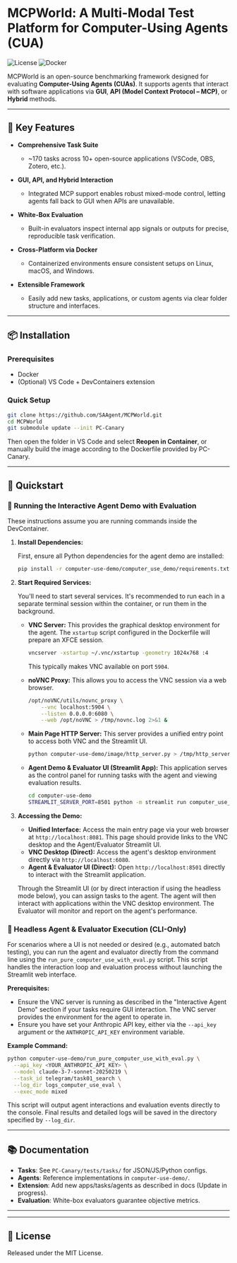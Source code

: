 # MCPWorld: A Multi-Modal Test Platform for Computer-Using Agents (CUA)

![License](https://img.shields.io/badge/license-MIT-blue.svg) ![Docker](https://img.shields.io/badge/Docker-Supported-green.svg)

MCPWorld is an open-source benchmarking framework designed for evaluating **Computer-Using Agents (CUAs)**. It supports agents that interact with software applications via **GUI**, **API (Model Context Protocol – MCP)**, or **Hybrid** methods.

---

## 🚀 Key Features

* **Comprehensive Task Suite**

  * \~170 tasks across 10+ open-source applications (VSCode, OBS, Zotero, etc.).

* **GUI, API, and Hybrid Interaction**

  * Integrated MCP support enables robust mixed-mode control, letting agents fall back to GUI when APIs are unavailable.

* **White-Box Evaluation**

  * Built-in evaluators inspect internal app signals or outputs for precise, reproducible task verification.

* **Cross-Platform via Docker**

  * Containerized environments ensure consistent setups on Linux, macOS, and Windows.

* **Extensible Framework**

  * Easily add new tasks, applications, or custom agents via clear folder structure and interfaces.

---

## 📦 Installation

### Prerequisites

* Docker
* (Optional) VS Code + DevContainers extension

### Quick Setup

```bash
git clone https://github.com/SAAgent/MCPWorld.git
cd MCPWorld
git submodule update --init PC-Canary
```

Then open the folder in VS Code and select **Reopen in Container**, or manually build the image according to the Dockerfile provided by PC-Canary.

---

## 🚩 Quickstart

### 🚀 Running the Interactive Agent Demo with Evaluation

These instructions assume you are running commands inside the DevContainer.

1.  **Install Dependencies:**

    First, ensure all Python dependencies for the agent demo are installed:
    ```bash
    pip install -r computer-use-demo/computer_use_demo/requirements.txt
    ```

2.  **Start Required Services:**

    You'll need to start several services. It's recommended to run each in a separate terminal session within the container, or run them in the background.

    *   **VNC Server:** This provides the graphical desktop environment for the agent. The `xstartup` script configured in the Dockerfile will prepare an XFCE session.
        ```bash
        vncserver -xstartup ~/.vnc/xstartup -geometry 1024x768 :4
        ```
        This typically makes VNC available on port `5904`.

    *   **noVNC Proxy:** This allows you to access the VNC session via a web browser.
        ```bash
        /opt/noVNC/utils/novnc_proxy \
            --vnc localhost:5904 \
            --listen 0.0.0.0:6080 \
            --web /opt/noVNC > /tmp/novnc.log 2>&1 &
        ```
    *   **Main Page HTTP Server:** This server provides a unified entry point to access both VNC and the Streamlit UI.
        ```bash
        python computer-use-demo/image/http_server.py > /tmp/http_server.log 2>&1 &
        ```

    *   **Agent Demo & Evaluator UI (Streamlit App):** This application serves as the control panel for running tasks with the agent and viewing evaluation results.
        ```bash
        cd computer-use-demo
        STREAMLIT_SERVER_PORT=8501 python -m streamlit run computer_use_demo/streamlit.py > /tmp/streamlit.log 2>&1 &
        ```

3.  **Accessing the Demo:**

    *   **Unified Interface:** Access the main entry page via your web browser at `http://localhost:8081`. This page should provide links to the VNC desktop and the Agent/Evaluator Streamlit UI.
    *   **VNC Desktop (Direct):** Access the agent's desktop environment directly via `http://localhost:6080`.
    *   **Agent & Evaluator UI (Direct):** Open `http://localhost:8501` directly to interact with the Streamlit application.

    <!-- (Ensure ports `8081`, `6080`, and `8501` are forwarded if you're accessing from outside the Docker host). -->

    Through the Streamlit UI (or by direct interaction if using the headless mode below), you can assign tasks to the agent. The agent will then interact with applications within the VNC desktop environment. The Evaluator will monitor and report on the agent's performance.

<!-- **Recommendations for VNC Environment:**
*   For a smoother experience, consider adding frequently used applications (e.g., Firefox) to the taskbar within the XFCE desktop environment.
*   Disable automatic screen locking in the XFCE power manager settings. -->

### 🧪 Headless Agent & Evaluator Execution (CLI-Only)

For scenarios where a UI is not needed or desired (e.g., automated batch testing), you can run the agent and evaluator directly from the command line using the `run_pure_computer_use_with_eval.py` script. This script handles the interaction loop and evaluation process without launching the Streamlit web interface.

**Prerequisites:**
*   Ensure the VNC server is running as described in the "Interactive Agent Demo" section if your tasks require GUI interaction. The VNC server provides the environment for the agent to operate in.
*   Ensure you have set your Anthropic API key, either via the `--api_key` argument or the `ANTHROPIC_API_KEY` environment variable.

**Example Command:**

```bash
python computer-use-demo/run_pure_computer_use_with_eval.py \
  --api_key <YOUR_ANTHROPIC_API_KEY> \
  --model claude-3-7-sonnet-20250219 \
  --task_id telegram/task01_search \
  --log_dir logs_computer_use_eval \
  --exec_mode mixed
```

<!-- **Key Parameters for `run_pure_computer_use_with_eval.py`:**
*   `--api_key`: Your Anthropic API key.
*   `--model`: The specific Anthropic model to use (e.g., `claude-3-opus-20240229`, `claude-3-sonnet-20240229`).
*   `--task_id`: The ID of the task from PC-Canary (e.g., `libreoffice/writer_create_document`, `gimp/crop_image`). This is a **required** argument.
*   `--log_dir`: Directory where evaluation logs and results will be saved.
*   `--max_turns`: Maximum number of conversational turns between the user (or initial instruction) and the agent.
*   `--timeout`: Overall timeout for the task execution in seconds.
*   `--exec_mode`: Agent's interaction mode (`mixed`, `gui`, or `api`).
*   `--app_path` (Optional): Path to a specific application if the task requires it and it's not discoverable by default.
*   `--tool_version` (Optional): Specify a particular version of tools if needed (defaults to `computer_use_20250124`).
*   `--system_prompt_suffix` (Optional): Additional text to append to the system prompt. -->

This script will output agent interactions and evaluation events directly to the console. Final results and detailed logs will be saved in the directory specified by `--log_dir`.

<!-- Run the full benchmark:

```bash
python scripts/run_benchmark.py \
  --agent gpt-4 \
  --mode hybrid \
  --output results/gpt4_hybrid.json
``` -->

---

## 📚 Documentation

* **Tasks**: See `PC-Canary/tests/tasks/` for JSON/JS/Python configs.
* **Agents**: Reference implementations in `computer-use-demo/`.
* **Extension**: Add new apps/tasks/agents as described in docs (Update in progress).
* **Evaluation**: White-box evaluators guarantee objective metrics.

---

<!-- ## 📖 Citation

```bibtex
@inproceedings{MCPWorld2025,
  title     = {MCPWorld: A Multi-Modal Test Platform for Computer-Using Agents},
  author    = {YourName and Author1 and Author2},
  booktitle = {NeurIPS 2025},
  year      = {2025}
}
``` -->

---

## 📝 License

Released under the MIT License.
